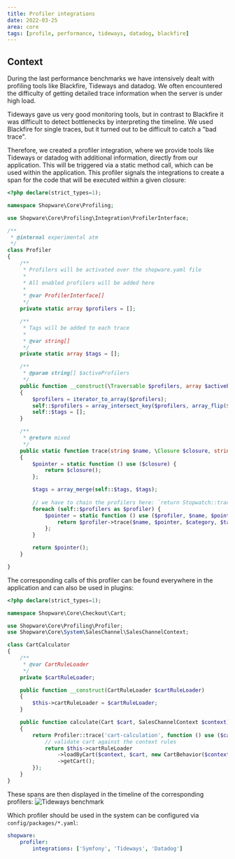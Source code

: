 ```yaml
---
title: Profiler integrations
date: 2022-03-25
area: core
tags: [profile, performance, tideways, datadog, blackfire]
---
```


## Context
During the last performance benchmarks we have intensively dealt with profiling tools like Blackfire, Tideways and datadog. We often encountered the difficulty of getting detailed trace information when the server is under high load.

Tideways gave us very good monitoring tools, but in contrast to Blackfire it was difficult to detect bottlenecks by interpreting the timeline. We used Blackfire for single traces, but it turned out to be difficult to catch a "bad trace".

Therefore, we created a profiler integration, where we provide tools like Tideways or datadog with additional information, directly from our application. This will be triggered via a static method call, which can be used within the application. This profiler signals the integrations to create a span for the code that will be executed within a given closure:

```php
<?php declare(strict_types=1);

namespace Shopware\Core\Profiling;

use Shopware\Core\Profiling\Integration\ProfilerInterface;

/**
 * @internal experimental atm
 */
class Profiler
{
    /**
     * Profilers will be activated over the shopware.yaml file
     *
     * All enabled profilers will be added here
     *
     * @var ProfilerInterface[]
     */
    private static array $profilers = [];

    /**
     * Tags will be added to each trace
     *
     * @var string[]
     */
    private static array $tags = [];

    /**
     * @param string[] $activeProfilers
     */
    public function __construct(\Traversable $profilers, array $activeProfilers)
    {
        $profilers = iterator_to_array($profilers);
        self::$profilers = array_intersect_key($profilers, array_flip($activeProfilers));
        self::$tags = [];
    }

    /**
     * @return mixed
     */
    public static function trace(string $name, \Closure $closure, string $category = 'shopware', array $tags = [])
    {
        $pointer = static function () use ($closure) {
            return $closure();
        };

        $tags = array_merge(self::$tags, $tags);
        
        // we have to chain the profilers here: `return Stopwatch::trace(Tideways::trace(...));`
        foreach (self::$profilers as $profiler) {
            $pointer = static function () use ($profiler, $name, $pointer, $category, $tags) {
                return $profiler->trace($name, $pointer, $category, $tags);
            };
        }

        return $pointer();
    }

}
```

The corresponding calls of this profiler can be found everywhere in the application and can also be used in plugins:
```php
<?php declare(strict_types=1);

namespace Shopware\Core\Checkout\Cart;

use Shopware\Core\Profiling\Profiler;
use Shopware\Core\System\SalesChannel\SalesChannelContext;

class CartCalculator
{
    /**
     * @var CartRuleLoader
     */
    private $cartRuleLoader;

    public function __construct(CartRuleLoader $cartRuleLoader)
    {
        $this->cartRuleLoader = $cartRuleLoader;
    }

    public function calculate(Cart $cart, SalesChannelContext $context): Cart
    {
        return Profiler::trace('cart-calculation', function () use ($cart, $context) {
            // validate cart against the context rules
            return $this->cartRuleLoader
                ->loadByCart($context, $cart, new CartBehavior($context->getPermissions()))
                ->getCart();
        });
    }
}
```

These spans are then displayed in the timeline of the corresponding profilers:
![](../../../.gitbook/assets/adr/tideways_benchmark.png "Tideways benchmark")

Which profiler should be used in the system can be configured via `config/packages/*.yaml`:
```yaml
shopware:
    profiler:
        integrations: ['Symfony', 'Tideways', 'Datadog']
```
